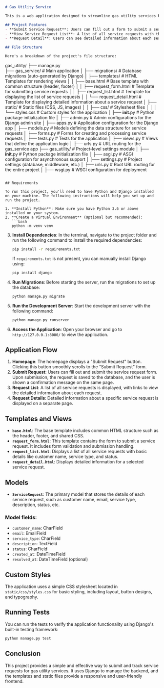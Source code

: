 ```markdown
# Gas Utility Service

This is a web application designed to streamline gas utility services by allowing users to submit service requests, track their status, and view detailed information about each request. The application provides an easy-to-use interface where users can submit their details and receive real-time updates about their service requests.

## Project Features
- **Submit Service Request**: Users can fill out a form to submit a service request for gas utility services.
- **View Service Request List**: A list of all service requests with their status, including a link to detailed request information.
- **Request Detail**: Users can see detailed information about each service request, including customer name, email, service type, description, and status.

## File Structure

Here's a breakdown of the project's file structure:

```
gas_utility/
├── manage.py                  
├── gas_service/                 # Main application
│   ├── migrations/              # Database migrations (auto-generated by Django)
│   ├── templates/               # HTML Templates for rendering views
│   │   ├── base.html            # Base template with common structure (header, footer)
│   │   ├── request_form.html    # Template for submitting service requests
│   │   ├── request_list.html    # Template for displaying the list of service requests
│   │   └── request_detail.html  # Template for displaying detailed information about a service request
│   ├── static/                  # Static files (CSS, JS, images)
│   │   ├── css/                 # Stylesheet files
│   │   │   └── styles.css       # Custom styles for the application
│   ├── __init__.py              # Python package initialization file
│   ├── admin.py                 # Admin configurations for the Django admin site
│   ├── apps.py                  # Application configuration for the Django app
│   ├── models.py                # Models defining the data structure for service requests
│   ├── forms.py                 # Forms for creating and processing service requests
│   ├── tests.py                 # Tests for the application
│   ├── views.py                 # Views that define the application logic
│   ├── urls.py                  # URL routing for the gas_service app
├── gas_utility/                 # Project-level settings module
│   ├── __init__.py              # Python package initialization file
│   ├── asgi.py                  # ASGI configuration for asynchronous support
│   ├── settings.py              # Project settings (database, middleware, etc.)
│   ├── urls.py                  # Root URL routing for the entire project
│   ├── wsgi.py                  # WSGI configuration for deployment
```

## Requirements

To run this project, you'll need to have Python and Django installed on your machine. The following instructions will help you set up and run the project.

1. **Install Python**: Make sure you have Python 3.6 or above installed on your system.
2. **Create a Virtual Environment** (Optional but recommended):
   ```bash
   python -m venv venv
   ```
3. **Install Dependencies**: In the terminal, navigate to the project folder and run the following command to install the required dependencies:
   ```bash
   pip install -r requirements.txt
   ```
   If `requirements.txt` is not present, you can manually install Django using:
   ```bash
   pip install django
   ```

4. **Run Migrations**: Before starting the server, run the migrations to set up the database:
   ```bash
   python manage.py migrate
   ```

5. **Run the Development Server**: Start the development server with the following command:
   ```bash
   python manage.py runserver
   ```

6. **Access the Application**: Open your browser and go to `http://127.0.0.1:8000/` to view the application.

## Application Flow

1. **Homepage**: The homepage displays a "Submit Request" button. Clicking this button smoothly scrolls to the "Submit Request" form.
2. **Submit Request**: Users can fill out and submit the service request form. Upon submission, the request is saved to the database, and the user is shown a confirmation message on the same page.
3. **Request List**: A list of all service requests is displayed, with links to view the detailed information about each request.
4. **Request Details**: Detailed information about a specific service request is displayed on a separate page.

## Templates and Views

- **`base.html`**: The base template includes common HTML structure such as the header, footer, and shared CSS.
- **`request_form.html`**: This template contains the form to submit a service request. It includes form validation and submission handling.
- **`request_list.html`**: Displays a list of all service requests with basic details like customer name, service type, and status.
- **`request_detail.html`**: Displays detailed information for a selected service request.

## Models

- **`ServiceRequest`**: The primary model that stores the details of each service request, such as customer name, email, service type, description, status, etc.

### Model fields:
- `customer_name`: CharField
- `email`: EmailField
- `service_type`: CharField
- `description`: TextField
- `status`: CharField
- `created_at`: DateTimeField
- `resolved_at`: DateTimeField (optional)

## Custom Styles

The application uses a simple CSS stylesheet located in `static/css/styles.css` for basic styling, including layout, button designs, and typography.

## Running Tests

You can run the tests to verify the application functionality using Django's built-in testing framework:
```bash
python manage.py test
```

## Conclusion

This project provides a simple and effective way to submit and track service requests for gas utility services. It uses Django to manage the backend, and the templates and static files provide a responsive and user-friendly frontend.


